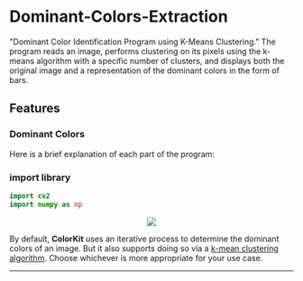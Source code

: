 # Dominant-Colors-Extraction
"Dominant Color Identification Program using K-Means Clustering." The program reads an image, performs clustering on its pixels using the k-means algorithm with a specific number of clusters, and displays both the original image and a representation of the dominant colors in the form of bars.

## Features

### Dominant Colors
Here is a brief explanation of each part of the program:

### import library
```swift
import cv2
import numpy as np
```

<p align="center">
    <img src="Assets/dominant_colors.jpg">
</p>

By default, **ColorKit** uses an iterative process to determine the dominant colors of an image. But it also supports doing so via a [k-mean clustering algorithm](https://en.wikipedia.org/wiki/K-means_clustering). Choose whichever is more appropriate for your use case.

---
